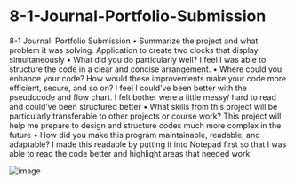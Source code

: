 # 8-1-Journal-Portfolio-Submission
8-1 Journal: Portfolio Submission
•	Summarize the project and what problem it was solving. Application to create two clocks that display simultaneously 
•	What did you do particularly well? I feel I was able to structure the code in a clear and concise arrangement. 
•	Where could you enhance your code? How would these improvements make your code more efficient, secure, and so on? I feel I could’ve been better with the pseudocode and flow chart. I felt bother were a little messy/ hard to read and could’ve been structured better 
•	What skills from this project will be particularly transferable to other projects or course work? This project will help me prepare to design and structure codes much more complex in the future
•	How did you make this program maintainable, readable, and adaptable? I made this readable by putting it into Notepad first so that I was able to read the code better and highlight areas that needed work 

![image](https://github.com/BrettRush/8-1-Journal-Portfolio-Submission/assets/148727610/228271ff-a758-4b8d-9675-b4e7ead830f9)
